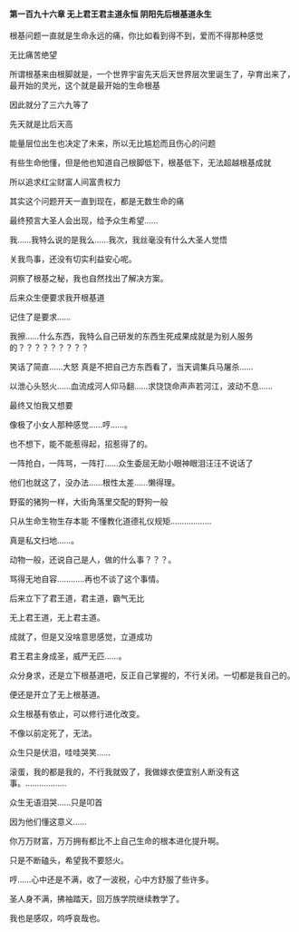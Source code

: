 #### 第一百九十六章 无上君王君主道永恒 阴阳先后根基道永生


根基问题一直就是生命永远的痛，你比如看到得不到，爱而不得那种感觉

无比痛苦绝望

所谓根基来由根脚就是，一个世界宇宙先天后天世界层次里诞生了，孕育出来了，最开始的灵光，这个就是最开始的生命根基

因此就分了三六九等了

先天就是比后天高

能量层位出生也决定了未来，所以无比尴尬而且伤心的问题

有些生命他懂，但是他也知道自己根脚低下，根基低下，无法超越根基成就

所以追求红尘财富人间富贵权力

其实这个问题开天一直到现在，都是无数生命的痛

最终预言大圣人会出现，给予众生希望……

我……我特么说的是我么……我次，我丝毫没有什么大圣人觉悟

关我鸟事，还没有切实利益安心呢。

洞察了根基之秘，我也自然找出了解决方案。

后来众生便要求我开根基道

记住了是要求……

我擦……什么东西，我特么自己研发的东西生死成果成就是为别人服务的？？？？？？？？？

笑话了简直……大怒
真是不把自己方东西看了，当天调集兵马屠杀……

以泄心头怒火……血流成河人仰马翻……求饶饶命声声若河江，波动不息……


最终又怕我又想要

像极了小女人那种感觉……哼……。

也不想下，能不能惹得起，招惹得了的。

一阵抢白，一阵骂，一阵打……众生委屈无助小眼神眼泪汪汪不说话了

他们也就这了，没办法……根性太差……懒得理。

野蛮的猪狗一样，大街角落里交配的野狗一般

只从生命生物生存本能
不懂教化道德礼仪规矩………………

真是私文扫地……。

动物一般，还说自己是人，做的什么事？？？。

骂得无地自容…………再也不谈了这个事情。

后来立下了君王道，君主道，霸气无比

无上君王道，无上君主道。

成就了，但是又没啥意思感觉，立道成功

君王君主身成圣，威严无匹……。

众分身求，还是立下根基道吧，反正自己掌握的，不行关闭。一切都是我自己的。

便还是开立了无上根基道。

众生根基有依止，可以修行进化改变。

不像以前定死了，无法。

众生只是伏泪，哇哇哭笑……


滚蛋，我的都是我的，不行我就毁了，我做嫁衣便宜别人断没有这事。………………


众生无语泪哭……只是叩首

因为他们懂这意义……

你万万财富，万万拥有都比不上自己生命的根本进化提升啊。

只是不断磕头，希望我不要怒火。

哼……心中还是不满，收了一波税，心中方舒服了些许多。

圣人身不满，拂袖踏天，回万族学院继续教学了。


我也是感叹，呜呼哀哉也。

